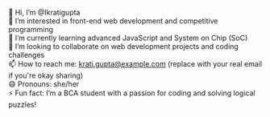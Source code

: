 👋 Hi, I’m @Ikratigupta  
👀 I’m interested in front-end web development and competitive programming  
🌱 I’m currently learning advanced JavaScript and System on Chip (SoC)  
💞️ I’m looking to collaborate on web development projects and coding challenges  
📫 How to reach me: krati.gupta@example.com (replace with your real email if you're okay sharing)  
😄 Pronouns: she/her  
⚡ Fun fact: I’m a BCA student with a passion for coding and solving logical puzzles!
